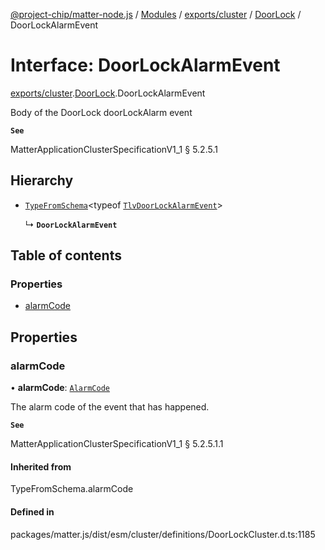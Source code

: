 [@project-chip/matter-node.js](../README.md) / [Modules](../modules.md) / [exports/cluster](../modules/exports_cluster.md) / [DoorLock](../modules/exports_cluster.DoorLock.md) / DoorLockAlarmEvent

# Interface: DoorLockAlarmEvent

[exports/cluster](../modules/exports_cluster.md).[DoorLock](../modules/exports_cluster.DoorLock.md).DoorLockAlarmEvent

Body of the DoorLock doorLockAlarm event

**`See`**

MatterApplicationClusterSpecificationV1_1 § 5.2.5.1

## Hierarchy

- [`TypeFromSchema`](../modules/exports_tlv.md#typefromschema)\<typeof [`TlvDoorLockAlarmEvent`](../modules/exports_cluster.DoorLock.md#tlvdoorlockalarmevent)\>

  ↳ **`DoorLockAlarmEvent`**

## Table of contents

### Properties

- [alarmCode](exports_cluster.DoorLock.DoorLockAlarmEvent.md#alarmcode)

## Properties

### alarmCode

• **alarmCode**: [`AlarmCode`](../enums/exports_cluster.DoorLock.AlarmCode.md)

The alarm code of the event that has happened.

**`See`**

MatterApplicationClusterSpecificationV1_1 § 5.2.5.1.1

#### Inherited from

TypeFromSchema.alarmCode

#### Defined in

packages/matter.js/dist/esm/cluster/definitions/DoorLockCluster.d.ts:1185
